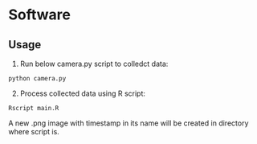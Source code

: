 # Software

## Usage

1. Run below camera.py script to colledct data:

```python camera.py```

2. Process collected data using R script:

```Rscript main.R```

A new .png image with timestamp in its name will be created in directory where script is.